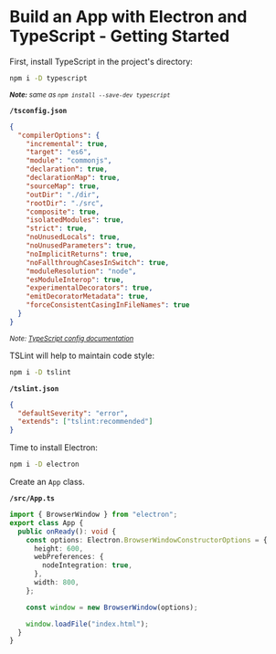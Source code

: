 # Build an App with Electron and TypeScript - Getting Started

First, install TypeScript in the project's directory:
```bash
npm i -D typescript
```
<small>_**Note:** same as `npm install --save-dev typescript`_</small>

**`/tsconfig.json`**
```json
{
  "compilerOptions": {
    "incremental": true,
    "target": "es6",
    "module": "commonjs",
    "declaration": true,
    "declarationMap": true,
    "sourceMap": true,
    "outDir": "./dir",
    "rootDir": "./src",
    "composite": true,
    "isolatedModules": true,
    "strict": true,
    "noUnusedLocals": true,
    "noUnusedParameters": true,
    "noImplicitReturns": true,
    "noFallthroughCasesInSwitch": true,
    "moduleResolution": "node",
    "esModuleInterop": true,
    "experimentalDecorators": true,
    "emitDecoratorMetadata": true,
    "forceConsistentCasingInFileNames": true
  }
}
```
<small>_*Note:* [TypeScript config documentation](https://www.typescriptlang.org/docs/handbook/tsconfig-json.html)_</small>

TSLint will help to maintain code style:
```bash
npm i -D tslint
```

**`/tslint.json`**
```json
{
  "defaultSeverity": "error",
  "extends": ["tslint:recommended"]
}
```

Time to install Electron:
```bash
npm i -D electron
```

Create an `App` class.

**`/src/App.ts`**
```typescript
import { BrowserWindow } from "electron";
export class App {
  public onReady(): void {
    const options: Electron.BrowserWindowConstructorOptions = {
      height: 600,
      webPreferences: {
        nodeIntegration: true,
      },
      width: 800,
    };

    const window = new BrowserWindow(options);

    window.loadFile("index.html");
  }
}
```
